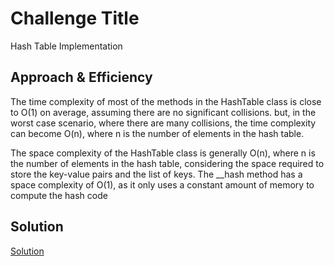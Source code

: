 # Challenge Title
Hash Table Implementation

## Approach & Efficiency
The time complexity of most of the methods in the HashTable class is close to O(1) on average, assuming there are no significant collisions. but, in the worst case scenario, where there are many collisions, the time complexity can become O(n), where n is the number of elements in the hash table.

The space complexity of the HashTable class is generally O(n), where n is the number of elements in the hash table, considering the space required to store the key-value pairs and the list of keys. The __hash method has a space complexity of O(1), as it only uses a constant amount of memory to compute the hash code

## Solution
[Solution](./hash__tables.py)